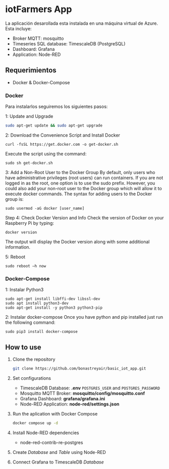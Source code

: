 # iotFarmers App

La aplicación desarollada esta instalada en una máquina virtual de Azure. Esta incluye:

* Broker MQTT: mosquitto
* Timeseries SQL database: TimescaleDB (PostgreSQL)
* Dashboard: Grafana
* Application: Node-RED

## Requerimientos

* Docker & Docker-Compose

### Docker

Para instalarlos seguiremos los siguientes pasos:

1: Update and Upgrade
```bash
sudo apt-get update && sudo apt-get upgrade
```
2: Download the Convenience Script and Install Docker
```
curl -fsSL https://get.docker.com -o get-docker.sh
```
Execute the script using the command:
```
sudo sh get-docker.sh
```
3: Add a Non-Root User to the Docker Group
By default, only users who have administrative privileges (root users) can run containers. If you are not logged in as the root, one option is to use the sudo prefix.
However, you could also add your non-root user to the Docker group which will allow it to execute docker commands.
The syntax for adding users to the Docker group is:
```
sudo usermod -aG docker [user_name]
```
Step 4: Check Docker Version and Info
Check the version of Docker on your Raspberry Pi by typing:
```
docker version
```
The output will display the Docker version along with some additional information.

5: Reboot
```
sudo reboot –h now
```
### Docker-Compose
1: Instalar Python3
```
sudo apt-get install libffi-dev libssl-dev
sudo apt install python3-dev
sudo apt-get install -y python3 python3-pip
```
2: Instalar docker-compose
Once you have python and pip installed just run the following command:
```
sudo pip3 install docker-compose
```

## How to use

1. Clone the repository

    ```bash
    git clone https://github.com/bonastreyair/basic_iot_app.git
    ```

2. Set configurations

    - TimescaleDB Database: **.env** `POSTGRES_USER` and `POSTGRES_PASSWORD`
    - Mosquitto MQTT Broker: **mosquitto/config/mosquitto.conf**
    - Grafana Dashboard: **grafana/grafana.ini**
    - Node-RED Application: **node-red/settings.json**

3. Run the aplication with Docker Compose

    ```bash
    docker compose up -d
    ```

4. Install Node-RED dependencies

    - node-red-contrib-re-postgres

5. Create _Database_ and _Table_ using Node-RED

6. Connect Grafana to TimescaleDB _Database_

